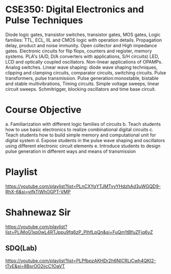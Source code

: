 # CSE350: Digital Electronics and Pulse Techniques
Diode logic gates, transistor switches, transistor gates, MOS gates, Logic families: TTL, ECL, IIL and CMOS logic with operation details. Propagation delay, product and noise immunity. Open collector and High impedance gates. Electronic circuits for flip flops, counters and register, memory systems. PLA's (A/D, D/A converters with applications, S/H circuits) LED, LCD and optically coupled oscillators. Non-linear applications of OPAMPs. Analog switches. Linear wave shaping: diode wave shaping techniques, clipping and clamping circuits, comparator circuits, switching circuits. Pulse transformers, pulse transmission. Pulse generation:monostable, bistable and stable multivibrations, Timing circuits. Simple voltage sweeps, linear circuit sweeps. Schmitrigger, blocking oscillators and time base circuit.

# Course Objective
a. Familiarization with different logic families of circuits
b. Teach students how to use basic electronics to realize combinational digital circuits
c. Teach students how to build simple memory and computational unit for digital system
d. Expose students in the pulse wave shaping and oscillators using different electronic circuit elements
e. Introduce students to design pulse generation in different ways and means of transmission

# Playlist
https://youtube.com/playlist?list=PLnCXYqYTJMTvyYHdzhAd3uWGQD9-RhX-6&si=yifkTlWhOGPT-VMP

# Shahnewaz Sir
https://youtube.com/playlist?list=PLjMoG1xp0wL4RTJppu9fq6zP_PlhfLpQn&si=FuQm1tBfuZFjq6yZ

## SDQ(Lab)
https://youtube.com/playlist?list=PLPfbpzAKHDr2h6NICRLjCwh4QKl2-tTyE&si=8BsrOO2ijcC1OaVT
